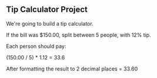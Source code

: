 ## Tip Calculator Project
We're going to build a tip calculator.

If the bill was $150.00, split between 5 people, with 12% tip.

Each person should pay:

(150.00 / 5) * 1.12 = 33.6

After formatting the result to 2 decimal places = 33.60

